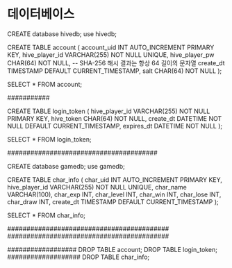 # 데이터베이스


CREATE database hivedb;
use hivedb;

CREATE TABLE account (
  account_uid INT AUTO_INCREMENT PRIMARY KEY,
  hive_player_id VARCHAR(255) NOT NULL UNIQUE,
  hive_player_pw CHAR(64) NOT NULL,  -- SHA-256 해시 결과는 항상 64 길이의 문자열
  create_dt TIMESTAMP DEFAULT CURRENT_TIMESTAMP,
  salt CHAR(64) NOT NULL
);


SELECT * FROM account;

###########

CREATE TABLE login_token (
    hive_player_id VARCHAR(255) NOT NULL PRIMARY KEY,
    hive_token CHAR(64) NOT NULL,
    create_dt DATETIME NOT NULL DEFAULT CURRENT_TIMESTAMP,
    expires_dt DATETIME NOT NULL
);

SELECT * FROM login_token;


#######################################

CREATE database gamedb;
use gamedb;

CREATE TABLE char_info (
  char_uid INT AUTO_INCREMENT PRIMARY KEY,
  hive_player_id VARCHAR(255) NOT NULL UNIQUE,
  char_name VARCHAR(100),
  char_exp INT,
  char_level INT,
  char_win INT,
  char_lose INT,
  char_draw INT,
  create_dt TIMESTAMP DEFAULT CURRENT_TIMESTAMP
);

SELECT * FROM char_info;

##########################################
##########################################


##################
DROP TABLE account;
DROP TABLE login_token;
###################
DROP TABLE char_info;
